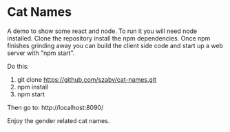 # Cat Names
A demo to show some react and node. To run it you will need node installed. Clone the repository install the npm dependencies. 
Once npm finishes grinding away you can build the client side code and start up a web server with "npm start".

Do this:

1. git clone https://github.com/szabv/cat-names.git
2. npm install 
3. npm start 

Then go to: 
http://localhost:8090/

Enjoy the gender related cat names.
